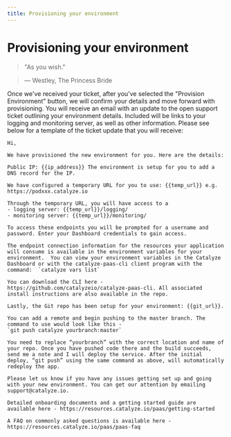 ```yaml
---
title: Provisioning your environment
---
```


# Provisioning your environment

> "As you wish."

> — Westley, The Princess Bride

Once we've received your ticket, after you've selected the "Provision Environment" button, we will confirm your details and move forward with provisioning. You will receive an email with an update to the open support ticket outlining your environment details. Included will be links to your logging and monitoring server, as well as other information. Please see below for a template of the ticket update that you will receive:


```custom
Hi,

We have provisioned the new environment for you. Here are the details:

Public IP: {{ip_address}} The environment is setup for you to add a DNS record for the IP.

We have configured a temporary URL for you to use: {{temp_url}} e.g. https://podxxx.catalyze.io

Through the temporary URL, you will have access to a
- logging server: {{temp_url}}/logging/ 
- monitoring server: {{temp_url}}/monitoring/

To access these endpoints you will be prompted for a username and password. Enter your Dashboard credentials to gain access.

The endpoint connection information for the resources your application will consume is available in the environment variables for your environment.  You can view your environment variables in the Catalyze Dashboard or with the catalyze-paas-cli client program with the command:  `catalyze vars list`

You can download the CLI here - https://github.com/catalyzeio/catalyze-paas-cli. All associated install instructions are also available in the repo.

Lastly, the Git repo has been setup for your environment: {{git_url}}. 

You can add a remote and begin pushing to the master branch. The command to use would look like this - 
`git push catalyze yourbranch:master`

You need to replace “yourbranch” with the correct location and name of your repo. Once you have pushed code there and the build succeeds, send me a note and I will deploy the service. After the initial deploy, “git push” using the same command as above, will automatically redeploy the app.

Please let us know if you have any issues getting set up and going with your new environment. You can get our attention by emailing support@catalyze.io. 

Detailed onboarding documents and a getting started guide are available here - https://resources.catalyze.io/paas/getting-started

A FAQ on commonly asked questions is available here - https://resources.catalyze.io/paas/paas-faq

```